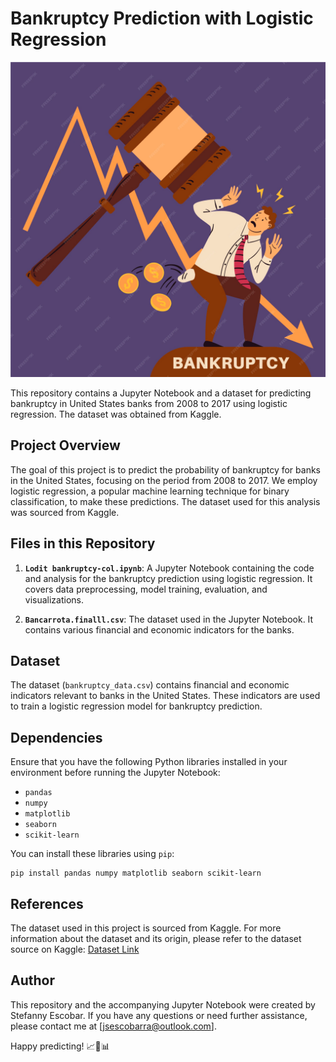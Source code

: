 # Bankruptcy Prediction with Logistic Regression

![Bankruptcy Prediction](bankruptcy.jpg)

This repository contains a Jupyter Notebook and a dataset for predicting bankruptcy in United States banks from 2008 to 2017 using logistic regression. The dataset was obtained from Kaggle.

## Project Overview

The goal of this project is to predict the probability of bankruptcy for banks in the United States, focusing on the period from 2008 to 2017. We employ logistic regression, a popular machine learning technique for binary classification, to make these predictions. The dataset used for this analysis was sourced from Kaggle.

## Files in this Repository

1. **`Lodit bankruptcy-col.ipynb`**: A Jupyter Notebook containing the code and analysis for the bankruptcy prediction using logistic regression. It covers data preprocessing, model training, evaluation, and visualizations.

2. **`Bancarrota.finalll.csv`**: The dataset used in the Jupyter Notebook. It contains various financial and economic indicators for the banks.

## Dataset

The dataset (`bankruptcy_data.csv`) contains financial and economic indicators relevant to banks in the United States. These indicators are used to train a logistic regression model for bankruptcy prediction.

## Dependencies

Ensure that you have the following Python libraries installed in your environment before running the Jupyter Notebook:

- `pandas`
- `numpy`
- `matplotlib`
- `seaborn`
- `scikit-learn`

You can install these libraries using `pip`:
 ```
pip install pandas numpy matplotlib seaborn scikit-learn
```

## References

The dataset used in this project is sourced from Kaggle. For more information about the dataset and its origin, please refer to the dataset source on Kaggle: [Dataset Link](https://www.kaggle.com/datasets/shuvamjoy34/us-bankruptcy-prediction-data-set-19712017)

## Author

This repository and the accompanying Jupyter Notebook were created by Stefanny Escobar. If you have any questions or need further assistance, please contact me at [jsescobarra@outlook.com].

Happy predicting! 📈💼📊
